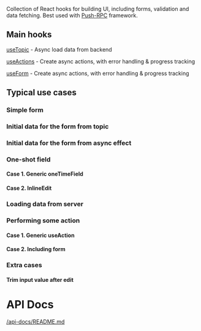Collection of React hooks for building UI, including forms, validation and data fetching. 
Best used with [Push-RPC](https://github.com/vasyas/push-rpc) framework.

## Main hooks

[useTopic](./api-docs/README.md#usetopic) - Async load data from backend

[useActions](./api-docs/README.md#useactions) - Create async actions, with error handling & progress tracking 

[useForm](./api-docs/README.md#useform) - Create async actions, with error handling & progress tracking 

## Typical use cases

### Simple form

### Initial data for the form from topic
### Initial data for the form from async effect 

### One-shot field

#### Case 1. Generic oneTimeField
#### Case 2. InlineEdit

### Loading data from server

### Performing some action

#### Case 1. Generic useAction
#### Case 2. Including form

### Extra cases

#### Trim input value after edit

# API Docs

[/api-docs/README.md](/api-docs/README.md)